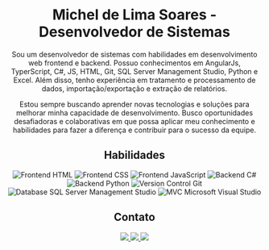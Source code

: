 <h1 align="center">Michel de Lima Soares - Desenvolvedor de Sistemas</h1>

<p align="center">Sou um desenvolvedor de sistemas com habilidades em desenvolvimento web frontend e backend. Possuo conhecimentos em AngularJs, TyperScript, C#, JS, HTML, Git, SQL Server Management Studio, Python e Excel. Além disso, tenho experiência em tratamento e processamento de dados, importação/exportação e extração de relatórios.</p>

<p align="center">Estou sempre buscando aprender novas tecnologias e soluções para melhorar minha capacidade de desenvolvimento. Busco oportunidades desafiadoras e colaborativas em que possa aplicar meu conhecimento e habilidades para fazer a diferença e contribuir para o sucesso da equipe.</p>

<h2 align="center">Habilidades</h2>

<p align="center">
  <img src="https://img.shields.io/badge/Frontend-HTML-orange" alt="Frontend HTML">
  <img src="https://img.shields.io/badge/Frontend-CSS-blue" alt="Frontend CSS">
  <img src="https://img.shields.io/badge/Frontend-JavaScript-yellow" alt="Frontend JavaScript">
  <img src="https://img.shields.io/badge/Backend-C%23-green" alt="Backend C#">
  <img src="https://img.shields.io/badge/Backend-Python-green" alt="Backend Python">
  <img src="https://img.shields.io/badge/Version%20Control-Git-red" alt="Version Control Git">
  <img src="https://img.shields.io/badge/Database-SQL%20Server%20Management%20Studio-lightgrey" alt="Database SQL Server Management Studio">
  <img src="https://img.shields.io/badge/MVC-Microsoft%20Visual%20Studio-blueviolet" alt="MVC Microsoft Visual Studio">
</p>

<h2 align="center">Contato</h2>

<p align="center">
  <a href="tel:+5511992341757">
    <img src="https://img.shields.io/badge/Telefone-+55%2011%2099234--1757-blue?style=flat-square">
  </a>
  <a href="mailto:michellimasoares2017@gmail.com">
    <img src="https://img.shields.io/badge/Gmail-michellimasoares2017%40gmail.com-red?style=flat-square&logo=gmail">
  </a>
  <a href="https://www.linkedin.com/in/michel-soares-20202020">
    <img src="https://img.shields.io/badge/LinkedIn-Michel%20Lima%20Soares-blue?style=flat-square&logo=linkedin">
  </a>
</p>
